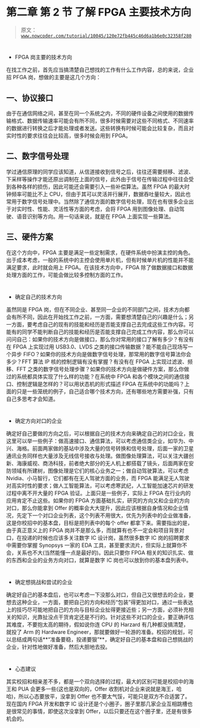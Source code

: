 # 第二章 第 2 节 了解 FPGA 主要技术方向

> 原文：[`www.nowcoder.com/tutorial/10045/120e72fb445c46d6a1b6e0c32358f280`](https://www.nowcoder.com/tutorial/10045/120e72fb445c46d6a1b6e0c32358f280)

# 

*   FPGA 岗主要的技术方向

在找工作之前，首先应当搞清楚自己想找的工作有什么工作内容，总的来说，企业招 PFGA 岗，想做的主要是这几个方向：

## 一、协议接口

由于在通信网络之间，甚至在同一个系统之内，不同的硬件设备之间使用的数据传输格式、数据传输速率可能会有所不同，很多时候需要对这些不同格式、不同速率的数据进行转换之后才能处理或者发送。这些转换有时候可能会比较复杂，而且对实时性的要求往往会比较高，很多时候会用到 FPGA。

## 二、数字信号处理

学过通信原理的同学应该知道，从信道接收到信号之后，往往还需要频移、滤波、下采样等操作才能还原出调制在上面的信号，此外由于信号在传输过程中往往会受到各种各样的损伤，因此可能还会需要引入一些补偿算法。虽然 FPGA 的最大时钟频率可能比不上 CPU，但由于其可以灵活并行展开，数据吞吐量较大，因此也常用于数字信号处理中。当然除了通信方面的数字信号处理，现在也有很多企业出于对实时性、性能、灵活性等方面的考虑，会将 FPGA 用到图像处理、自动驾驶、语音识别等方向。用一句话来说，就是在 FPGA 上面实现一些算法。

## 三、硬件方案

在这个方向中，FPGA 主要是满足一些定制需求，在硬件系统中扮演主控的角色。出于成本考虑，一般的系统中的主控会使用单片机，但有时候单片机的性能并不能满足要求，此时就会用上 FPGA。在该技术方向中，FPGA 除了做数据接口和数据处理方面的工作，可能会做比较多控制方面的工作。

# 

*   确定自己的技术方向

虽然同是 FPGA 岗，但在不同企业、甚至同一企业的不同部门之间，技术方向都会有所不同，因此在开始找工作之前，一方面，需要想清楚自己的兴趣是什么；另一方面，要考虑自己的现有的技能和经历是否能支撑自己去完成这些工作内容。可能有的同学不能判断自己的技能和经历是否能支撑自己完成工作内容，那么你可以问问自己：如果你的技术方向是做接口，那么你对常用的接口了解有多少？有没有在 FPGA 上实现过用 USB3.0、LVDS 之类的接口传输数据？能不能自己现场写一个异步 FIFO？如果你的技术方向是做数字信号处理，那常用的数字信号算法你会多少？FFT 算法 IP 核的控制逻辑有没有掌握？有没有在 FPGA 上实现过滤波、频移、FFT 之类的数字信号处理步骤？如果你的技术方向是做硬件方案，那么你做过的系统都具体实现了什么样的功能？在系统中 FPGA 和各个模块之间的通信接口、控制逻辑是怎样的？可以用状态机的形式描述 FPGA 在系统中的功能吗？上面的只是一些笼统的例子，自己适合哪个技术方向，还有哪些地方需要补强，只有自己多思考才会知道。

# 

*   确定方向对口的企业

确定好自己要做的方向之后，可以根据自己的技术方向来确定自己的对口企业，我这里可以举一些例子：做高速接口、通信算法，可以考虑通信类企业，如华为、中兴、海格。前面两家做的基站中涉及大量的信号转换和信号处理，后面一家的卫星通讯业务同样也大量涉及无线信号接收与处理。做图像处理算法，可以关注大疆创新、海康威视、商汤科技，前者绝大部分的无人机上都搭载了镜头，后面两家在安防领域有所建树，图像处理是它们的核心业务之一；做自动驾驶算法，可以考虑 Nvidia、小马智行，它们都有在无人驾驶方面的业务，而 FPGA 能满足无人驾驶对高实时性的要求；做人工智能算法，可以考虑寒武纪，人工智能加速芯片的研发过程中离不开大量的 FPGA 验证。上面只是一些例子，实际上 FPGA 在行业内的应用肯定不止这些。如果你的 FPGA 方面基础扎实，研究的方向又和企业的方向对口，那么你能拿到 Offer 的概率会大大提升，因此应该根据自身情况和企业情况，先定下一个对口企业列表，这个列表不用很大，优先为列表中的企业做准备，这是你校招中的基本盘，目标是把列表中的每个 offer 都拿下来。需要指出的是，由于真正意义上的 FPGA 岗并不是那么多，而就算有也不一定会和项目背景对口，在投递的时候也应该多关注数字 IC 设计岗，虽然很多数字 IC 岗的招聘要求中需要你掌握 Synopsys 一家的 EDA 工具，甚至要求流片，但实际上就算你不会，关系也不大(当然能懂一点是最好的)。因此只要你 FPGA 相关的知识扎实、做的东西和企业的业务方向对口，就算是数字 IC 岗也可以放到你的基本盘列表中。

# 

*   确定想挑战和尝试的企业

确定好自己的基本盘后，也可以考虑一下没那么对口，但自己又很想去的企业，要想去这种企业，一方面，要把自己的方向和经历“包装”得更加对口，通过一些表达上的技巧尽可能地把自己的方向与目标企业扯得更接近些；另一方面，必须补充相关的知识，光靠扯没点干货肯定还是不行的。针对这些不对口的企业，要正确评估其难度，不要抱太高的期待，假如说你连 CPU 的 Harzard 有几种都没搞清楚，就投了 Arm 的 Hardware Engineer，那就要做好一轮游的准备。校招的规划，可以总结成两句话**“准备要稳，投递要狠”**，确定好自己的基本盘和自己想挑战的企业，针对性地做好准备，然后大胆地去投。

# 

*   心态建议

其实校招和相亲差不多，都是一个双向选择的过程，最大的区别可能是校招中的海王和 PUA 会更多一些(这也是双向的，Offer 收割机对企业来说就是海王，哈哈)，所以心态要放平，没拿到 Offer 也不要太气馁，可能只是双方不合适罢了。现在国内 FPGA 开发和数字 IC 设计还是个小圈子，圈子里那几家企业互相跳槽也是很常见的事情，即使这次没拿到 Offer，以后只要还在这个圈子里，还是有很多机会的。